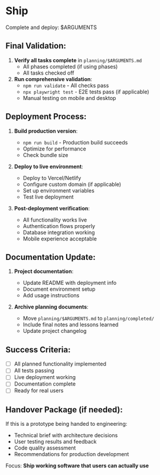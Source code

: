 # Ship

Complete and deploy: $ARGUMENTS

## Final Validation:
1. **Verify all tasks complete** in `planning/$ARGUMENTS.md`
   - All phases completed (if using phases)
   - All tasks checked off
2. **Run comprehensive validation**:
   - `npm run validate` - All checks pass
   - `npx playwright test` - E2E tests pass (if applicable)
   - Manual testing on mobile and desktop

## Deployment Process:
1. **Build production version**:
   - `npm run build` - Production build succeeds
   - Optimize for performance
   - Check bundle size

2. **Deploy to live environment**:
   - Deploy to Vercel/Netlify
   - Configure custom domain (if applicable)
   - Set up environment variables
   - Test live deployment

3. **Post-deployment verification**:
   - All functionality works live
   - Authentication flows properly
   - Database integration working
   - Mobile experience acceptable

## Documentation Update:
1. **Project documentation**:
   - Update README with deployment info
   - Document environment setup
   - Add usage instructions

2. **Archive planning documents**:
   - Move `planning/$ARGUMENTS.md` to `planning/completed/`
   - Include final notes and lessons learned
   - Update project changelog

## Success Criteria:
- [ ] All planned functionality implemented
- [ ] All tests passing
- [ ] Live deployment working
- [ ] Documentation complete
- [ ] Ready for real users

## Handover Package (if needed):
If this is a prototype being handed to engineering:
- Technical brief with architecture decisions
- User testing results and feedback
- Code quality assessment
- Recommendations for production development

Focus: **Ship working software that users can actually use**